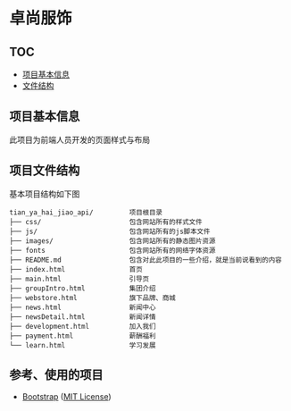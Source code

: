 # 卓尚服饰

## TOC
- [项目基本信息](#base_info)
- [文件结构](#project_structure)



## <a name="base_info"></a>项目基本信息
此项目为前端人员开发的页面样式与布局


## <a name="project_structure"></a>项目文件结构
基本项目结构如下图

```asciidoc
tian_ya_hai_jiao_api/         项目根目录
├── css/                      包含网站所有的样式文件
├── js/                       包含网站所有的js脚本文件
├── images/  				  包含网站所有的静态图片资源
├── fonts		              包含网站所有的网络字体资源
├── README.md				  包含对此此项目的一些介绍，就是当前说看到的内容
├── index.html  			  首页
├── main.html  			      引导页
├── groupIntro.html  		  集团介绍
├── webstore.html  		      旗下品牌、商城
├── news.html  		          新闻中心
├── newsDetail.html  		  新闻详情
├── development.html  		  加入我们
├── payment.html  		      薪酬福利
└── learn.html 		          学习发展
```

## 参考、使用的项目

* [Bootstrap](https://github.com/twbs/bootstrap) ([MIT License](https://github.com/twbs/bootstrap/blob/master/LICENSE))
